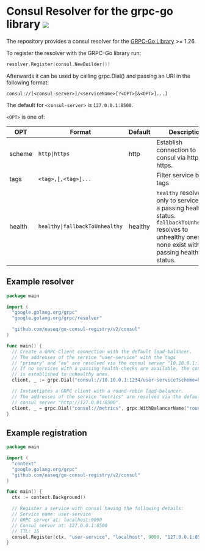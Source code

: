# Consul Resolver for the grpc-go library ![](https://github.com/easeq/go-consul-registry/workflows/ci/badge.svg)

The repository provides a consul resolver for the
[GRPC-Go Library](https://github.com/grpc/grpc-go) >= 1.26.

To register the resolver with the GRPC-Go library run:

```go
resolver.Register(consul.NewBuilder())
```

Afterwards it can be used by calling grpc.Dial() and passing an URI in the
following format:

```
consul://[<consul-server>]/<serviceName>[?<OPT>[&<OPT>]...]
```

The default for `<consul-server>` is `127.0.0.1:8500`.

`<OPT>` is one of:

| OPT        | Format                          | Default  | Description                                                                                                                                                      |
|------------|---------------------------------|----------|------------------------------------------------------------------------------------------------------------------------------------------------------------------|
| scheme     | `http\|https`                   | http     | Establish connection to consul via http or https.                                                                                                                |
| tags       | `<tag>,[,<tag>]...`             |          | Filter service by tags                                                                                                                                           |
| health     | `healthy\|fallbackToUnhealthy`  | healthy  | `healthy` resolves only to services with a passing health status.<br>`fallbackToUnhealthy` resolves to unhealthy ones if none exist with passing healthy status. |

## Example resolver

```go
package main

import (
  "google.golang.org/grpc"
  "google.golang.org/grpc/resolver"

  "github.com/easeq/go-consul-registry/v2/consul"
)

func main() {
  // Create a GRPC-Client connection with the default load-balancer.
  // The addresses of the service "user-service" with the tags
  // "primary" and "eu" are resolved via the consul server "10.10.0.1:1234".
  // If no services with a passing health-checks are available, the connection
  // is established to unhealthy ones.
  client, _ := grpc.Dial("consul://10.10.0.1:1234/user-service?scheme=https&tags=primary,eu&health=fallbackToUnhealthy")

  // Instantiates a GRPC client with a round-robin load-balancer.
  // The addresses of the service "metrics" are resolved via the default
  // consul server "http://127.0.01:8500".
  client, _ = grpc.Dial("consul://metrics", grpc.WithBalancerName("round_robin"))
}
```


## Example registration

```go
package main

import (
  "context"
  "google.golang.org/grpc"
  "github.com/easeq/go-consul-registry/v2/consul"
)

func main() {
  ctx := context.Background()

  // Register a service with consul having the following details:
  // Service name: user-service
  // GRPC server at: localhost:9090
  // Consul server at: 127.0.0.1:8500
  // TTL: 15
  consul.Register(ctx, "user-service", "localhost", 9090, "127.0.0.1:8500", 15)
}
```
